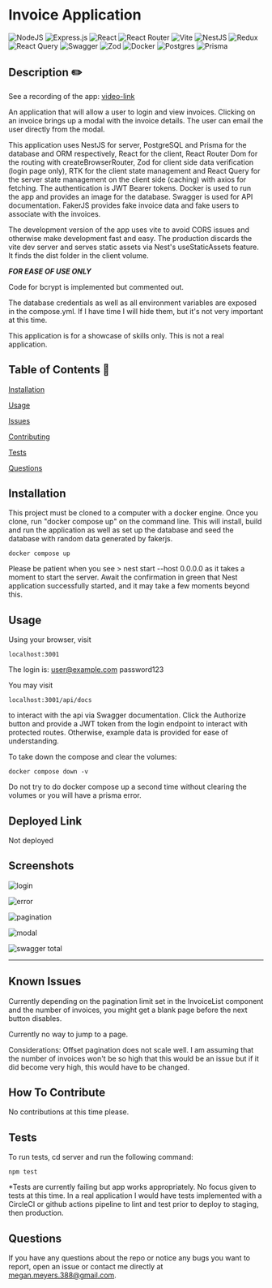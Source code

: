 # Invoice Application 
  

   ![NodeJS](https://img.shields.io/badge/node.js-6DA55F?style=for-the-badge&logo=node.js&logoColor=white) ![Express.js](https://img.shields.io/badge/express.js-%23404d59.svg?style=for-the-badge&logo=express&logoColor=%2361DAFB) ![React](https://img.shields.io/badge/react-%2320232a.svg?style=for-the-badge&logo=react&logoColor=%2361DAFB) ![React Router](https://img.shields.io/badge/React_Router-CA4245?style=for-the-badge&logo=react-router&logoColor=white) ![Vite](https://img.shields.io/badge/vite-%23646CFF.svg?style=for-the-badge&logo=vite&logoColor=white)
   ![NestJS](https://img.shields.io/badge/nestjs-%23E0234E.svg?style=for-the-badge&logo=nestjs&logoColor=white)
   ![Redux](https://img.shields.io/badge/redux-%23593d88.svg?style=for-the-badge&logo=redux&logoColor=white)
   ![React Query](https://img.shields.io/badge/-React%20Query-FF4154?style=for-the-badge&logo=react%20query&logoColor=white)
   ![Swagger](https://img.shields.io/badge/-Swagger-%23Clojure?style=for-the-badge&logo=swagger&logoColor=white)
   ![Zod](https://img.shields.io/badge/zod-%233068b7.svg?style=for-the-badge&logo=zod&logoColor=white)
   ![Docker](https://img.shields.io/badge/docker-%230db7ed.svg?style=for-the-badge&logo=docker&logoColor=white)
   ![Postgres](https://img.shields.io/badge/postgres-%23316192.svg?style=for-the-badge&logo=postgresql&logoColor=white)
   ![Prisma](https://img.shields.io/badge/Prisma-3982CE?style=for-the-badge&logo=Prisma&logoColor=white)
  
  ## Description  ✏️
  
  See a recording of the app:
  [video-link](https://drive.google.com/file/d/1HHnZdm1dq1nQXnaeH_hlZjtigDnflDdS/view?usp=sharing)

  An application that will allow a user to login and view invoices. Clicking on an invoice brings up a modal with the invoice details. The user can email the user directly from the modal. 

  This application uses NestJS for server, PostgreSQL and Prisma for the database and ORM respectively, React for the client, React Router Dom for the routing with createBrowserRouter, Zod for client side data verification (login page only), RTK for the client state management and React Query for the server state management on the client side (caching) with axios for fetching. The authentication is JWT Bearer tokens. Docker is used to run the app and provides an image for the database. Swagger is used for API documentation. FakerJS provides fake invoice data and fake users to associate with the invoices.

  The development version of the app uses vite to avoid CORS issues and otherwise make development fast and easy. The production discards the vite dev server and serves static assets via Nest's useStaticAssets feature. It finds the dist folder in the client volume. 

  ***FOR EASE OF USE ONLY*** <br/>
 
  Code for bcrypt is implemented but commented out.

  The database credentials as well as all environment variables are exposed in the compose.yml. If I have time I will hide them, but it's not very important at this time.

This application is for a showcase of skills only. This is not a real application.

  
  ## Table of Contents 📖
  
  [Installation](#installation)

  [Usage](#usage)

  

  [Issues](#known-issues)

  [Contributing](#how-to-contribute)

  [Tests](#tests) 

  [Questions](#questions)
  
  ## Installation 
  This project must be cloned to a computer with a docker engine. Once you clone, run "docker compose up" on the command line. This will install, build and run the application as well as set up the database and seed the database with random data generated by fakerjs.
  
  ```
 docker compose up
  ```

  Please be patient when you see > nest start --host 0.0.0.0 as it takes a moment to start the server. Await the confirmation in green that Nest application successfully started, and it may take a few moments beyond this. 
  
  ## Usage 
  Using your browser, visit
  ```
  localhost:3001
  ```
  
 The login is:
  user@example.com
  password123

  You may visit
  ```
 localhost:3001/api/docs
  ```
to interact with the api via Swagger documentation. Click the Authorize button and provide a JWT token from the login endpoint to interact with protected routes. Otherwise, example data is provided for ease of understanding.

To take down the compose and clear the volumes:
```
docker compose down -v
```
Do not try to do docker compose up a second time without clearing the volumes or you will have a prisma error.  

## Deployed Link
  Not deployed

## Screenshots
![login](assets/images/login.png)

![error](assets/images/error.png)

![pagination](assets/images/pagination.png)

![modal](assets/images/modal.png)

![swagger total](assets/images/swagger-total.png)


______________________________________________________________________________________



## Known Issues 
Currently depending on the pagination limit set in the InvoiceList component and the number of invoices, you might get a blank page before the next button disables. 

Currently no way to jump to a page.

Considerations: Offset pagination does not scale well. I am assuming that the number of invoices won't be so high that this would be an issue but if it did become very high, this would have to be changed.

## How To Contribute 
  
No contributions at this time please.
  
## Tests 
  
To run tests, cd server and run the following command:
  
  ```
  npm test
  ```
*Tests are currently failing but app works appropriately. No focus given to tests at this time. In a real application I would have tests implemented with a CircleCI or github actions pipeline to lint and test prior to deploy to staging, then production. 

 ## Questions 
  
 If you have any questions about the repo or notice any bugs you want to report, open an issue or contact me directly at megan.meyers.388@gmail.com. 
  
  